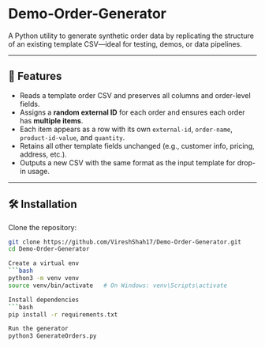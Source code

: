 # Demo-Order-Generator

A Python utility to generate synthetic order data by replicating the structure of an existing template CSV—ideal for testing, demos, or data pipelines.

---

## 🚀 Features
- Reads a template order CSV and preserves all columns and order-level fields.
- Assigns a **random external ID** for each order and ensures each order has **multiple items**.
- Each item appears as a row with its own `external-id`, `order-name`, `product-id-value`, and `quantity`.
- Retains all other template fields unchanged (e.g., customer info, pricing, address, etc.).
- Outputs a new CSV with the same format as the input template for drop-in usage.

---

## 🛠️ Installation

Clone the repository:

```bash
git clone https://github.com/VireshShah17/Demo-Order-Generator.git
cd Demo-Order-Generator

Create a virtual env
```bash
python3 -m venv venv
source venv/bin/activate   # On Windows: venv\Scripts\activate

Install dependencies
```bash
pip install -r requirements.txt

Run the generator
python3 GenerateOrders.py 

